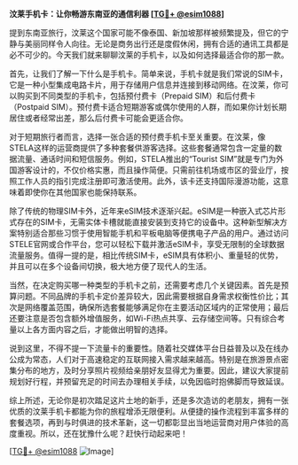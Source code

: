 **汶莱手机卡：让你畅游东南亚的通信利器 [[TG💪+ @esim1088](https://t.me/s/esim1088)]**

提到东南亚旅行，汶莱这个国家可能不像泰国、新加坡那样被频繁提及，但它的宁静与美丽同样令人向往。无论是商务出行还是度假休闲，拥有合适的通讯工具都是必不可少的。今天我们就来聊聊汶莱的手机卡，以及如何选择最适合你的那一款。

首先，让我们了解一下什么是手机卡。简单来说，手机卡就是我们常说的SIM卡，它是一种小型集成电路卡片，用于存储用户信息并连接到移动网络。在汶莱，你可以购买到不同类型的手机卡，包括预付费卡（Prepaid SIM）和后付费卡（Postpaid SIM）。预付费卡适合短期游客或偶尔使用的人群，而如果你计划长期居住或者经常出差，那么后付费卡可能会更适合你。

对于短期旅行者而言，选择一张合适的预付费手机卡至关重要。在汶莱，像STELA这样的运营商提供了多种套餐供游客选择。这些套餐通常包含一定量的数据流量、通话时间和短信服务。例如，STELA推出的“Tourist SIM”就是专门为外国游客设计的，不仅价格实惠，而且操作简便。只需前往机场或市区的营业厅，按照工作人员的指引完成注册即可激活使用。此外，该卡还支持国际漫游功能，这意味着即使你在其他国家也能保持联系。

除了传统的物理SIM卡外，近年来eSIM技术逐渐兴起。eSIM是一种嵌入式芯片形式存在的SIM卡，无需实体卡槽就能直接安装到支持它的设备中。这种新型解决方案特别适合那些习惯于使用智能手机和平板电脑等便携电子产品的用户。通过访问STELE官网或合作平台，您可以轻松下载并激活eSIM卡，享受无限制的全球数据流量服务。值得一提的是，相比传统SIM卡，eSIM具有体积小、重量轻的优势，并且可以在多个设备间切换，极大地方便了现代人的生活。

当然，在决定购买哪一种类型的手机卡之前，还需要考虑几个关键因素。首先是预算问题。不同品牌的手机卡定价差异较大，因此需要根据自身需求权衡性价比；其次是网络覆盖范围，确保所选套餐能够满足你在主要活动区域内的正常使用；最后还要注意是否包含额外增值服务，如Wi-Fi热点共享、云存储空间等。只有综合考量以上各方面内容之后，才能做出明智的选择。

说到这里，不得不提一下流量卡的重要性。随着社交媒体平台日益普及以及在线办公成为常态，人们对于高速稳定的互联网接入需求越来越高。特别是在旅游景点密集分布的地方，及时分享照片视频给亲朋好友显得尤为重要。因此，建议大家提前规划好行程，并预留充足的时间去办理相关手续，以免因临时抱佛脚而导致延误。

综上所述，无论你是初次踏足这片土地的新手，还是多次造访的老朋友，拥有一张优质的汶莱手机卡都能为你的旅程增添无限便利。从便捷的操作流程到丰富多样的套餐选项，再到与时俱进的技术革新，这一切都彰显出当地运营商对用户体验的高度重视。所以，还在犹豫什么呢？赶快行动起来吧！

[[TG💪+ @esim1088](https://t.me/s/esim1088) ![Image](https://i.postimg.cc/4NQfJmqS/Snipaste-2025-05-13-00-14-12.png)]